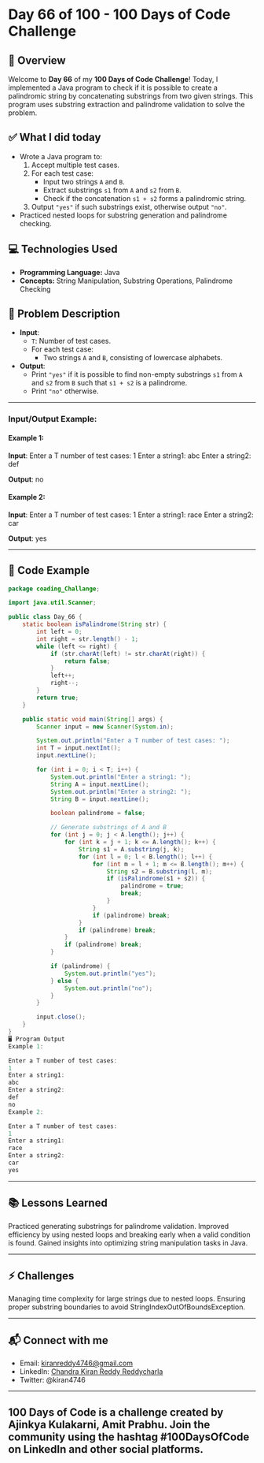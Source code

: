 
# Day 66 of 100 - 100 Days of Code Challenge

## 📝 Overview
Welcome to **Day 66** of my **100 Days of Code Challenge**! Today, I implemented a Java program to check if it is possible to create a palindromic string by concatenating substrings from two given strings. This program uses substring extraction and palindrome validation to solve the problem.

## ✅ What I did today
- Wrote a Java program to:
  1. Accept multiple test cases.
  2. For each test case:
     - Input two strings `A` and `B`.
     - Extract substrings `s1` from `A` and `s2` from `B`.
     - Check if the concatenation `s1 + s2` forms a palindromic string.
  3. Output `"yes"` if such substrings exist, otherwise output `"no"`.
- Practiced nested loops for substring generation and palindrome checking.

## 💻 Technologies Used
- **Programming Language:** Java
- **Concepts:** String Manipulation, Substring Operations, Palindrome Checking

## 📖 Problem Description
- **Input**:
  - `T`: Number of test cases.
  - For each test case:
    - Two strings `A` and `B`, consisting of lowercase alphabets.
- **Output**:
  - Print `"yes"` if it is possible to find non-empty substrings `s1` from `A` and `s2` from `B` such that `s1 + s2` is a palindrome.
  - Print `"no"` otherwise.

---

### Input/Output Example:

#### Example 1:
**Input**:
Enter a T number of test cases: 1 Enter a string1: abc Enter a string2: def


**Output**:
no


#### Example 2:
**Input**:
Enter a T number of test cases: 1 Enter a string1: race Enter a string2: car


**Output**:
yes


---

## 📝 Code Example

```java
package coading_Challange;

import java.util.Scanner;

public class Day_66 {
    static boolean isPalindrome(String str) {
        int left = 0;
        int right = str.length() - 1;
        while (left <= right) {
            if (str.charAt(left) != str.charAt(right)) {
                return false;
            }
            left++;
            right--;
        }
        return true;
    }

    public static void main(String[] args) {
        Scanner input = new Scanner(System.in);

        System.out.println("Enter a T number of test cases: ");
        int T = input.nextInt();
        input.nextLine();

        for (int i = 0; i < T; i++) {
            System.out.println("Enter a string1: ");
            String A = input.nextLine();
            System.out.println("Enter a string2: ");
            String B = input.nextLine();

            boolean palindrome = false;

            // Generate substrings of A and B
            for (int j = 0; j < A.length(); j++) {
                for (int k = j + 1; k <= A.length(); k++) {
                    String s1 = A.substring(j, k);
                    for (int l = 0; l < B.length(); l++) {
                        for (int m = l + 1; m <= B.length(); m++) {
                            String s2 = B.substring(l, m);
                            if (isPalindrome(s1 + s2)) {
                                palindrome = true;
                                break;
                            }
                        }
                        if (palindrome) break;
                    }
                    if (palindrome) break;
                }
                if (palindrome) break;
            }

            if (palindrome) {
                System.out.println("yes");
            } else {
                System.out.println("no");
            }
        }

        input.close();
    }
}
🖥️ Program Output
Example 1:

Enter a T number of test cases: 
1
Enter a string1: 
abc
Enter a string2: 
def
no
Example 2:

Enter a T number of test cases: 
1
Enter a string1: 
race
Enter a string2: 
car
yes
```
---
## 📚 Lessons Learned
Practiced generating substrings for palindrome validation.
Improved efficiency by using nested loops and breaking early when a valid condition is found.
Gained insights into optimizing string manipulation tasks in Java.

---
## ⚡ Challenges
Managing time complexity for large strings due to nested loops.
Ensuring proper substring boundaries to avoid StringIndexOutOfBoundsException.

---
## 📬 Connect with me
- Email: kiranreddy4746@gmail.com
- LinkedIn: [Chandra Kiran Reddy Reddycharla](https://www.linkedin.com/in/chandra-kiran-reddy-reddycharla-a9a746230/)
- Twitter: @kiran4746

---
## 100 Days of Code is a challenge created by Ajinkya Kulakarni, Amit Prabhu. Join the community using the hashtag #100DaysOfCode on LinkedIn and other social platforms.
